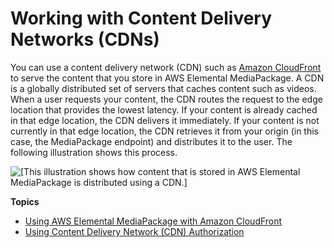 # Working with Content Delivery Networks \(CDNs\)<a name="cdns"></a>

You can use a content delivery network \(CDN\) such as [Amazon CloudFront](https://docs.aws.amazon.com/AmazonCloudFront/latest/DeveloperGuide/) to serve the content that you store in AWS Elemental MediaPackage\. A CDN is a globally distributed set of servers that caches content such as videos\. When a user requests your content, the CDN routes the request to the edge location that provides the lowest latency\. If your content is already cached in that edge location, the CDN delivers it immediately\. If your content is not currently in that edge location, the CDN retrieves it from your origin \(in this case, the MediaPackage endpoint\) and distributes it to the user\. The following illustration shows this process\.

![\[This illustration shows how content that is stored in AWS Elemental MediaPackage is distributed using a CDN.\]](http://docs.aws.amazon.com/mediapackage/latest/ug/images/cf_flow.png)

**Topics**
+ [Using AWS Elemental MediaPackage with Amazon CloudFront](cdns-cf.md)
+ [Using Content Delivery Network \(CDN\) Authorization](working-cdn-auth.md)